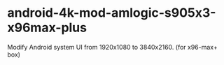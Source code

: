 # android-4k-mod-amlogic-s905x3-x96max-plus
Modify Android system UI from 1920x1080 to 3840x2160. (for x96-max+ box)
